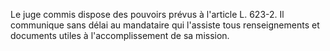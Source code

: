 Le juge commis dispose des pouvoirs prévus à l'article L. 623-2. Il communique sans délai au mandataire qui l'assiste tous renseignements et documents utiles à l'accomplissement de sa mission.  

  
